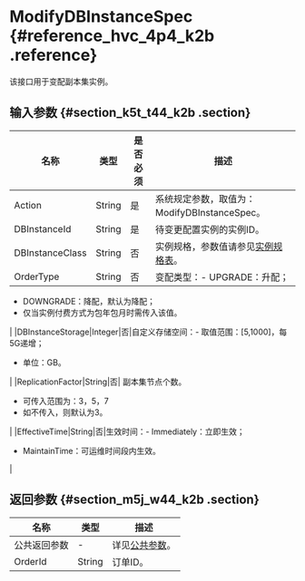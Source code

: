 # ModifyDBInstanceSpec {#reference_hvc_4p4_k2b .reference}

该接口用于变配副本集实例。

## 输入参数 {#section_k5t_t44_k2b .section}

|名称|类型|是否必须|描述|
|--|--|----|--|
|Action|String|是|系统规定参数，取值为：ModifyDBInstanceSpec。|
|DBInstanceId|String|是|待变更配置实例的实例ID。|
|DBInstanceClass|String|否|实例规格，参数值请参见[实例规格表](cn.zh-CN/API参考/附表/实例规格表.md#)。|
|OrderType|String|否|变配类型：-   UPGRADE：升配；
-   DOWNGRADE：降配，默认为降配；
-   仅当实例付费方式为包年包月时需传入该值。

|
|DBInstanceStorage|Integer|否|自定义存储空间：-   取值范围：\[5,1000\]，每5G递增；
-   单位：GB。

|
|ReplicationFactor|String|否| 副本集节点个数。

-   可传入范围为：3，5，7
-   如不传入，则默认为3。

 |
|EffectiveTime|String|否|生效时间：-   Immediately：立即生效；
-   MaintainTime：可运维时间段内生效。

|

## 返回参数 {#section_m5j_w44_k2b .section}

|名称|类型|描述|
|--|--|--|
|公共返回参数|-|详见[公共参数](cn.zh-CN/API参考/公共参数.md#)。|
|OrderId|String|订单ID。|

